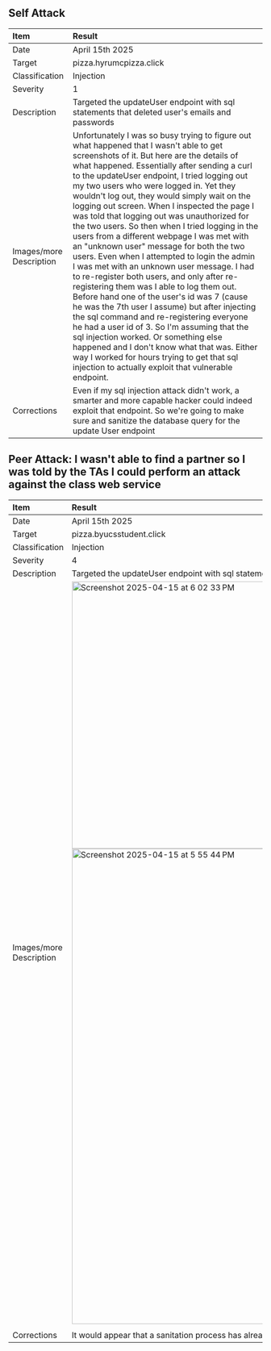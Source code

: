 ## Self Attack 
| **Item** | **Result** |
|:--------|:-----------|
| Date      | April 15th 2025 |
|Target   | pizza.hyrumcpizza.click |
| Classification    | Injection |
| Severity  | 1 |
| Description  | Targeted the updateUser endpoint with sql statements that deleted user's emails and passwords |
| Images/more Description  | Unfortunately I was so busy trying to figure out what happened that I wasn't able to get screenshots of it. But here are the details of what happened. Essentially after sending a curl to the updateUser endpoint, I tried logging out my two users who were logged in. Yet they wouldn't log out, they would simply wait on the logging out screen. When I inspected the page I was told that logging out was unauthorized for the two users. So then when I tried logging in the users from a different webpage I was met with an "unknown user" message for both the two users. Even when I attempted to login the admin I was met with an unknown user message. I had to re-register both users, and only after re-registering them was I able to log them out. Before hand one of the user's id was 7 (cause he was the 7th user I assume) but after injecting the sql command and re-registering everyone he had a user id of 3. So I'm assuming that the sql injection worked. Or something else happened and I don't know what that was. Either way I worked for hours trying to get that sql injection to actually exploit that vulnerable endpoint. |
| Corrections  | Even if my sql injection attack didn't work, a smarter and more capable hacker could indeed exploit that endpoint. So we're going to make sure and sanitize the database query for the update User endpoint|

## Peer Attack: I wasn't able to find a partner so I was told by the TAs I could perform an attack against the class web service
| **Item** | **Result** |
|:--------|:-----------|
| Date      | April 15th 2025 |
|Target   | pizza.byucsstudent.click |
| Classification    | Injection |
| Severity  | 4 |
| Description  | Targeted the updateUser endpoint with sql statements, but was not able to have an effect |
| Images/more Description  |        <img width="530" alt="Screenshot 2025-04-15 at 6 02 33 PM" src="https://github.com/user-attachments/assets/ccd563c4-99cb-4c5b-a3de-bde1dc44531a" />  <img width="943" alt="Screenshot 2025-04-15 at 5 55 44 PM" src="https://github.com/user-attachments/assets/eec01374-d725-45bb-a1b9-868dde8371b7" />
          |
| Corrections  | It would appear that a sanitation process has already been implemented on their end of things. Which is fantastic |

